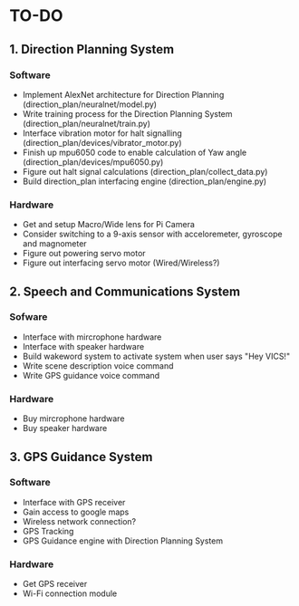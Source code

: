 # TO-DO 

## 1. Direction Planning System

### Software 

- Implement AlexNet architecture for Direction Planning (direction_plan/neuralnet/model.py) 
- Write training process for the Direction Planning System (direction_plan/neuralnet/train.py)
- Interface vibration motor for halt signalling (direction_plan/devices/vibrator_motor.py)
- Finish up mpu6050 code to enable calculation of Yaw angle (direction_plan/devices/mpu6050.py)
- Figure out halt signal calculations (direction_plan/collect_data.py)
- Build direction_plan interfacing engine (direction_plan/engine.py)

### Hardware

- Get and setup Macro/Wide lens for Pi Camera
- Consider switching to a 9-axis sensor with acceloremeter, gyroscope and magnometer
- Figure out powering servo motor
- Figure out interfacing servo motor (Wired/Wireless?)

## 2. Speech and Communications System

### Sofware

- Interface with mircrophone hardware
- Interface with speaker hardware
- Build wakeword system to activate system when user says "Hey VICS!"
- Write scene description voice command
- Write GPS guidance voice command

### Hardware

- Buy mircrophone hardware
- Buy speaker hardware

## 3. GPS Guidance System

### Software

- Interface with GPS receiver
- Gain access to google maps
- Wireless network connection?
- GPS Tracking
- GPS Guidance engine with Direction Planning System

### Hardware

- Get GPS receiver
- Wi-Fi connection module
